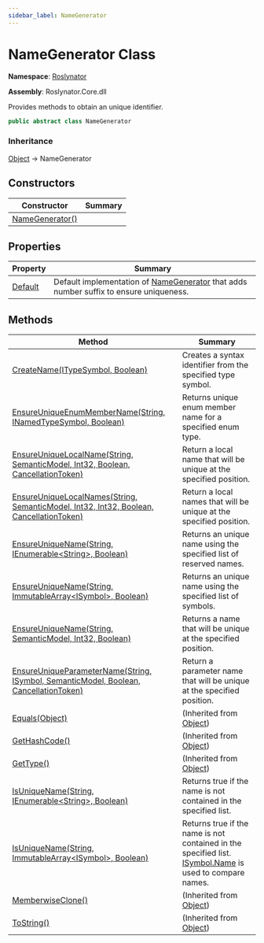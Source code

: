 ```yaml
---
sidebar_label: NameGenerator
---
```


# NameGenerator Class

**Namespace**: [Roslynator](../index.md)

**Assembly**: Roslynator\.Core\.dll

  
Provides methods to obtain an unique identifier\.

```csharp
public abstract class NameGenerator
```

### Inheritance

[Object](https://docs.microsoft.com/en-us/dotnet/api/system.object) &#x2192; NameGenerator

## Constructors

| Constructor | Summary |
| ----------- | ------- |
| [NameGenerator()](-ctor/index.md) | |

## Properties

| Property | Summary |
| -------- | ------- |
| [Default](Default/index.md) | Default implementation of [NameGenerator](./index.md) that adds number suffix to ensure uniqueness\. |

## Methods

| Method | Summary |
| ------ | ------- |
| [CreateName(ITypeSymbol, Boolean)](CreateName/index.md) | Creates a syntax identifier from the specified type symbol\. |
| [EnsureUniqueEnumMemberName(String, INamedTypeSymbol, Boolean)](EnsureUniqueEnumMemberName/index.md) | Returns unique enum member name for a specified enum type\. |
| [EnsureUniqueLocalName(String, SemanticModel, Int32, Boolean, CancellationToken)](EnsureUniqueLocalName/index.md) | Return a local name that will be unique at the specified position\. |
| [EnsureUniqueLocalNames(String, SemanticModel, Int32, Int32, Boolean, CancellationToken)](EnsureUniqueLocalNames/index.md) | Return a local names that will be unique at the specified position\. |
| [EnsureUniqueName(String, IEnumerable&lt;String&gt;, Boolean)](EnsureUniqueName/index.md#Roslynator_NameGenerator_EnsureUniqueName_System_String_System_Collections_Generic_IEnumerable_System_String__System_Boolean_) | Returns an unique name using the specified list of reserved names\. |
| [EnsureUniqueName(String, ImmutableArray&lt;ISymbol&gt;, Boolean)](EnsureUniqueName/index.md#Roslynator_NameGenerator_EnsureUniqueName_System_String_System_Collections_Immutable_ImmutableArray_Microsoft_CodeAnalysis_ISymbol__System_Boolean_) | Returns an unique name using the specified list of symbols\. |
| [EnsureUniqueName(String, SemanticModel, Int32, Boolean)](EnsureUniqueName/index.md#Roslynator_NameGenerator_EnsureUniqueName_System_String_Microsoft_CodeAnalysis_SemanticModel_System_Int32_System_Boolean_) | Returns a name that will be unique at the specified position\. |
| [EnsureUniqueParameterName(String, ISymbol, SemanticModel, Boolean, CancellationToken)](EnsureUniqueParameterName/index.md) | Return a parameter name that will be unique at the specified position\. |
| [Equals(Object)](https://docs.microsoft.com/en-us/dotnet/api/system.object.equals) |  \(Inherited from [Object](https://docs.microsoft.com/en-us/dotnet/api/system.object)\) |
| [GetHashCode()](https://docs.microsoft.com/en-us/dotnet/api/system.object.gethashcode) |  \(Inherited from [Object](https://docs.microsoft.com/en-us/dotnet/api/system.object)\) |
| [GetType()](https://docs.microsoft.com/en-us/dotnet/api/system.object.gettype) |  \(Inherited from [Object](https://docs.microsoft.com/en-us/dotnet/api/system.object)\) |
| [IsUniqueName(String, IEnumerable&lt;String&gt;, Boolean)](IsUniqueName/index.md#Roslynator_NameGenerator_IsUniqueName_System_String_System_Collections_Generic_IEnumerable_System_String__System_Boolean_) | Returns true if the name is not contained in the specified list\. |
| [IsUniqueName(String, ImmutableArray&lt;ISymbol&gt;, Boolean)](IsUniqueName/index.md#Roslynator_NameGenerator_IsUniqueName_System_String_System_Collections_Immutable_ImmutableArray_Microsoft_CodeAnalysis_ISymbol__System_Boolean_) | Returns true if the name is not contained in the specified list\. [ISymbol.Name](https://docs.microsoft.com/en-us/dotnet/api/microsoft.codeanalysis.isymbol.name) is used to compare names\. |
| [MemberwiseClone()](https://docs.microsoft.com/en-us/dotnet/api/system.object.memberwiseclone) |  \(Inherited from [Object](https://docs.microsoft.com/en-us/dotnet/api/system.object)\) |
| [ToString()](https://docs.microsoft.com/en-us/dotnet/api/system.object.tostring) |  \(Inherited from [Object](https://docs.microsoft.com/en-us/dotnet/api/system.object)\) |

